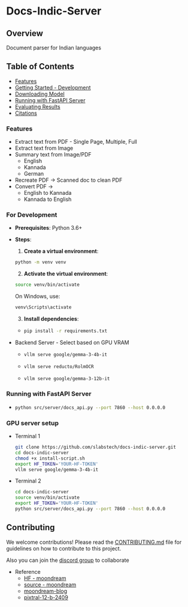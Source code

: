 # Docs-Indic-Server

## Overview
Document parser for Indian languages

## Table of Contents
- [Features](#features)
- [Getting Started - Development](#getting-started---development)
- [Downloading Model](#downloading-indic-model)
- [Running with FastAPI Server](#running-with-fastapi-server)
- [Evaluating Results](#evaluating-results)
- [Citations](#citations)

### Features 
  - Extract text from PDF - Single Page, Multiple, Full
  - Extract text from Image
  - Summary text from Image/PDF
    - English
    - Kannada
    - German
  - Recreate PDF -> Scanned doc to clean PDF
  - Convert PDF ->
    - English to Kannada
    - Kannada to English


### For Development 
- **Prerequisites**: Python 3.6+
- **Steps**:
  1. **Create a virtual environment**:
  ```bash
  python -m venv venv
  ```
  2. **Activate the virtual environment**:
  ```bash
  source venv/bin/activate
  ```
  On Windows, use:
  ```bash
  venv\Scripts\activate
  ```
  3. **Install dependencies**:
  - ```bash
    pip install -r requirements.txt
    ```

- Backend Server  - Select based on GPU VRAM
  - ```bash
    vllm serve google/gemma-3-4b-it
    ```
  - ```bash
    vllm serve reducto/RolmOCR
    ```
  - ```bash
    vllm serve google/gemma-3-12b-it
    ```


### Running with FastAPI Server
- 
  ```bash
  python src/server/docs_api.py --port 7860 --host 0.0.0.0
  ```


### GPU server setup
  - Terminal 1 
    ```bash
    git clone https://github.com/slabstech/docs-indic-server.git
    cd docs-indic-server
    chmod +x install-script.sh
    export HF_TOKEN='YOUR-HF-TOKEN'
    vllm serve google/gemma-3-4b-it
    ```
  - Terminal 2
    ```bash
    cd docs-indic-server
    source venv/bin/activate
    export HF_TOKEN='YOUR-HF-TOKEN'
    python src/server/docs_api.py --port 7860 --host 0.0.0.0
    ```


## Contributing

We welcome contributions! Please read the [CONTRIBUTING.md](CONTRIBUTING.md) file for guidelines on how to contribute to this project.

Also you can join the [discord group](https://discord.gg/WZMCerEZ2P) to collaborate

- Reference
    - [HF - moondream](https://huggingface.co/vikhyatk/moondream2)
    - [source - moondream](https://github.com/vikhyat/moondream)
    - [moondream-blog](https://moondream.ai/blog/introducing-a-new-moondream-1-9b-and-gpu-support)
    - [pixtral-12-b-2409](https://huggingface.co/mistralai/Pixtral-12B-2409)




<!-- 

## Download Qwen VL

```bash download_model.sh
huggingface_cli download google/gemma-3-4b-it
```

## Download Gemma

```bash download_model.sh
huggingface_cli download google/gemma-3-4b-it
```



## Download Pixtral 

```bash download_model.sh
huggingface_cli download mistralai/Pixtral-12B-2409
```

## Download Moondream2
```bash
huggingface_cli  vikhyatk/moondream2
```
Model Size - 4GB

## Getting Started - Development

- For moondream, libvips system library is required 
  ```
  sudo apt-get update && sudo apt-get install libvips
  ```



## Evaluating Results
You can evaluate the ASR transcription results using `curl` commands. Below are examples for Kannada audio samples.

#### Kannada

```bash kannada_example.sh
curl -s -H "content-type: application/json" localhost:7860/v1/audio/speech -d '{"input": "ಉದ್ಯಾನದಲ್ಲಿ ಮಕ್ಕಳ ಆಟವಾಡುತ್ತಿದ್ದಾರೆ ಮತ್ತು ಪಕ್ಷಿಗಳು ಚಿಲಿಪಿಲಿ ಮಾಡುತ್ತಿವೆ."}' -o audio_kannada.mp3
```

#### Hindi

```bash hindi_example.sh
curl -s -H "content-type: application/json" localhost:7860/v1/audio/speech -d '{"input": "अरे, तुम आज कैसे हो?"}' -o audio_hindi.mp3
```

### Specifying a Different Format

```bash specify_format.sh
curl -s -H "content-type: application/json" localhost:7860/v1/audio/speech -d '{"input": "Hey, how are you?", "response_type": "wav"}' -o audio.wav
```



### For Production (Docker)
- **Prerequisites**: Docker and Docker Compose
- **Steps**:
  1. **Start the server**:
  For GPU
  ```bash
  docker compose -f compose.yaml up -d
  ```
  For CPU only
  ```bash
  docker compose -f cpu-compose.yaml up -d
  ```

#  - vllm serve vikhyatk/moondream2 --trust-remote-code


## Building Docker Image
Build the Docker image locally:
```bash
docker build -t slabstech/docs_indic_server -f Dockerfile .
```

### Run the Docker Image
```bash
docker run --gpus all -it --rm -p 7860:7860 slabstech/docs_indic_server
```


-->
